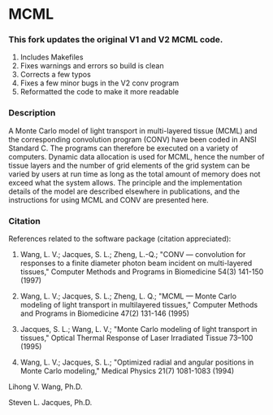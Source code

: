 # MCML

### This fork updates the original V1 and V2 MCML code.  

1. Includes Makefiles
2. Fixes warnings and errors so build is clean
3. Corrects a few typos
4. Fixes a few minor bugs in the V2 conv program
5. Reformatted the code to make it more readable

### Description

A Monte Carlo model of light transport in multi-layered tissue (MCML) and the corresponding convolution program (CONV) have been coded in ANSI Standard C. 
The programs can therefore be executed on a variety of computers. 
Dynamic data allocation is used for MCML, hence the number of tissue layers and the number of grid elements of the grid system can be varied by users at 
run time as long as the total amount of memory does not exceed what the system allows. 
The principle and the implementation details of the model are described elsewhere in publications, and the instructions for using MCML and CONV are presented here.

### Citation

References related to the software package (citation appreciated):

1. Wang, L. V.; Jacques, S. L.; Zheng, L.-Q.; "CONV — convolution for responses to a finite diameter photon beam incident on multi-layered tissues," Computer Methods and Programs in Biomedicine 54(3) 141-150 (1997)

2. Wang, L. V.; Jacques, S. L.; Zheng, L. Q.; "MCML — Monte Carlo modeling of light transport in multilayered tissues," Computer Methods and Programs in Biomedicine 47(2) 131-146 (1995)

3. Jacques, S. L.; Wang, L. V.; "Monte Carlo modeling of light transport in tissues," Optical Thermal Response of Laser Irradiated Tissue 73–100 (1995)

4. Wang, L. V.; Jacques, S. L.; "Optimized radial and angular positions in Monte Carlo modeling," Medical Physics 21(7) 1081-1083 (1994)

Lihong V. Wang, Ph.D.

Steven L. Jacques, Ph.D.
